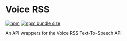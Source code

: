 # Voice RSS
[![npm](https://img.shields.io/npm/v/voice-rss.svg?style=flat-square)](https://github.com/allurewebsolutions/voice-rss)
[![npm bundle size](https://img.shields.io/bundlephobia/min/voice-rss.svg?style=flat-square)]((https://github.com/allurewebsolutions/voice-rss))

An API wrappers for the Voice RSS Text-To-Speech API
